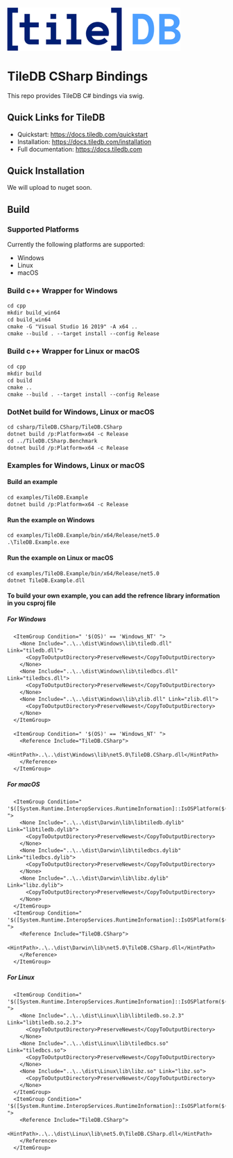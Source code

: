 <a href="https://tiledb.com"><img src="https://github.com/TileDB-Inc/TileDB/raw/dev/doc/source/_static/tiledb-logo_color_no_margin_@4x.png" alt="TileDB logo" width="400"></a>


# TileDB CSharp Bindings
This repo provides TileDB C# bindings via swig.

## Quick Links for TileDB
* Quickstart: https://docs.tiledb.com/quickstart
* Installation: https://docs.tiledb.com/installation
* Full documentation: https://docs.tiledb.com

## Quick Installation
We will upload to nuget soon.

## Build
### Supported Platforms
Currently the following platforms are supported:
* Windows
* Linux
* macOS

### Build c++ Wrapper for Windows
```
cd cpp
mkdir build_win64
cd build_win64
cmake -G "Visual Studio 16 2019" -A x64 ..
cmake --build . --target install --config Release
```
### Build c++ Wrapper for Linux or macOS
```
cd cpp
mkdir build
cd build
cmake ..
cmake --build . --target install --config Release
```
### DotNet build for Windows, Linux or macOS
```
cd csharp/TileDB.CSharp/TileDB.CSharp
dotnet build /p:Platform=x64 -c Release
cd ../TileDB.CSharp.Benchmark
dotnet build /p:Platform=x64 -c Release
```

### Examples for Windows, Linux or macOS
#### Build an example
```
cd examples/TileDB.Example
dotnet build /p:Platform=x64 -c Release
```
#### Run the example on Windows
```
cd examples/TileDB.Example/bin/x64/Release/net5.0
.\TileDB.Example.exe
```
#### Run the example on Linux or macOS
```
cd examples/TileDB.Example/bin/x64/Release/net5.0
dotnet TileDB.Example.dll
```

#### To build your own example, you can add the refrence library information in you csproj file
##### For Windows
```
  <ItemGroup Condition=" '$(OS)' == 'Windows_NT' ">
    <None Include="..\..\dist\Windows\lib\tiledb.dll" Link="tiledb.dll">
      <CopyToOutputDirectory>PreserveNewest</CopyToOutputDirectory>
    </None>
    <None Include="..\..\dist\Windows\lib\tiledbcs.dll" Link="tiledbcs.dll">
      <CopyToOutputDirectory>PreserveNewest</CopyToOutputDirectory>
    </None>
    <None Include="..\..\dist\Windows\lib\zlib.dll" Link="zlib.dll">
      <CopyToOutputDirectory>PreserveNewest</CopyToOutputDirectory>
    </None>
  </ItemGroup>

  <ItemGroup Condition=" '$(OS)' == 'Windows_NT' ">
    <Reference Include="TileDB.CSharp">
      <HintPath>..\..\dist\Windows\lib\net5.0\TileDB.CSharp.dll</HintPath>
    </Reference>
  </ItemGroup>
```
##### For macOS
```
  <ItemGroup Condition=" '$([System.Runtime.InteropServices.RuntimeInformation]::IsOSPlatform($([System.Runtime.InteropServices.OSPlatform]::OSX)))' ">
    <None Include="..\..\dist\Darwin\lib\libtiledb.dylib" Link="libtiledb.dylib">
      <CopyToOutputDirectory>PreserveNewest</CopyToOutputDirectory>
    </None>
    <None Include="..\..\dist\Darwin\lib\tiledbcs.dylib" Link="tiledbcs.dylib">
      <CopyToOutputDirectory>PreserveNewest</CopyToOutputDirectory>
    </None>
    <None Include="..\..\dist\Darwin\lib\libz.dylib" Link="libz.dylib">
      <CopyToOutputDirectory>PreserveNewest</CopyToOutputDirectory>
    </None>
  </ItemGroup>
  <ItemGroup Condition=" '$([System.Runtime.InteropServices.RuntimeInformation]::IsOSPlatform($([System.Runtime.InteropServices.OSPlatform]::OSX)))' ">
    <Reference Include="TileDB.CSharp">
      <HintPath>..\..\dist\Darwin\lib\net5.0\TileDB.CSharp.dll</HintPath>
    </Reference>
  </ItemGroup>   
```
##### For Linux
```
  <ItemGroup Condition=" '$([System.Runtime.InteropServices.RuntimeInformation]::IsOSPlatform($([System.Runtime.InteropServices.OSPlatform]::Linux)))' ">
    <None Include="..\..\dist\Linux\lib\libtiledb.so.2.3" Link="libtiledb.so.2.3">
      <CopyToOutputDirectory>PreserveNewest</CopyToOutputDirectory>
    </None>
    <None Include="..\..\dist\Linux\lib\tiledbcs.so" Link="tiledbcs.so">
      <CopyToOutputDirectory>PreserveNewest</CopyToOutputDirectory>
    </None>
    <None Include="..\..\dist\Linux\lib\libz.so" Link="libz.so">
      <CopyToOutputDirectory>PreserveNewest</CopyToOutputDirectory>
    </None>
  </ItemGroup>
  <ItemGroup Condition=" '$([System.Runtime.InteropServices.RuntimeInformation]::IsOSPlatform($([System.Runtime.InteropServices.OSPlatform]::Linux)))' ">
    <Reference Include="TileDB.CSharp">
      <HintPath>..\..\dist\Linux\lib\net5.0\TileDB.CSharp.dll</HintPath>
    </Reference>
  </ItemGroup>
```

